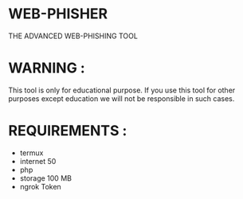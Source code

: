 # WEB-PHISHER
THE ADVANCED WEB-PHISHING TOOL

# WARNING :
This tool is only for educational purpose. If you use this tool for other purposes except education we will not be responsible in such cases.

# REQUIREMENTS :
* termux
* internet 50
* php
* storage 100 MB
* ngrok Token
